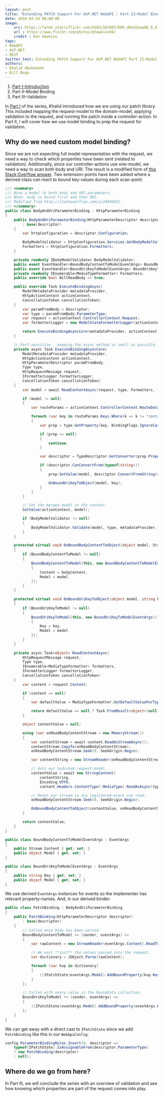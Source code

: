 ```yaml
---
layout: post
title: "Extending PATCH Support For ASP.NET WebAPI : Part II–Model Binding"
date: 2016-03-24 08:00:00
image:  
    src: https://farm5.staticflickr.com/4103/5029857600_d8ed3aaa06_b_d.jpg
    url : https://www.flickr.com/photos/khawkins04/
    credit : Ken Hawkins
tags:
- WebAPI
- ASP.NET
- REST
twitter_text: Extending PATCH Support For ASP.NET WebAPI Part II–Model Binding
authors: 
- Khalid Abuhakmeh
- Bill Boga
---
```


1. [Part I–Introduction](/extending-patch-support-for-asp.net-webapi-part-i/)
2. Part II–Model Binding
3. Part III–Validation

In [Part I](/extending-patch-support-for-asp.net-webapi-part-i/) of the series, Khalid introduced how we are using our patch library. This included mapping the request-model to the domain-model, applying validation to the request, and running the patch inside a controller-action. In Part II, I will cover how we use model binding to prep the request for validation.

## Why do we need custom model binding?

Since we are not expecting full model representation with the request, we need a way to check which properties have been sent (related to validation). Additionally, since our controller-actions use one-model, we need a way to scan both body and URI. The result is a modified form of [this Stack Overflow answer](http://stackoverflow.com/a/24846821). Two extension-points have been added where a derived class can react to bound key-values during each scan-point:

```csharp
/// <summary>
/// Bind a model to both body and URI-parameters.
/// Note: body is bound first and then URI.
/// Modified from http://stackoverflow.com/a/24846821.
/// </summary>
public class BodyAndUriParameterBinding : HttpParameterBinding
{
    public BodyAndUriParameterBinding(HttpParameterDescriptor descriptor)
        : base(descriptor)
    {
        var httpConfiguration = descriptor.Configuration;

        BodyModelValidator = httpConfiguration.Services.GetBodyModelValidator();
        Formatters = httpConfiguration.Formatters;
    }

    private readonly IBodyModelValidator BodyModelValidator;
    public event EventHandler<BoundBodyContentToModelEventArgs> BoundBodyContentToModel;
    public event EventHandler<BoundUriKeyToModelEventArgs> BoundUriKeyToModel;
    private readonly IEnumerable<MediaTypeFormatter> Formatters;
    public override bool WillReadBody => true;

    public override Task ExecuteBindingAsync(
        ModelMetadataProvider metadataProvider,
        HttpActionContext actionContext,
        CancellationToken cancellationToken)
    {
        var paramFromBody = Descriptor;
        var type = paramFromBody.ParameterType;
        var request = actionContext.ControllerContext.Request;
        var formatterLogger = new ModelStateFormatterLogger(actionContext.ModelState, paramFromBody.ParameterName);

        return ExecuteBindingAsyncCore(metadataProvider, actionContext, paramFromBody, type, request, formatterLogger, cancellationToken);
    }

    // Perf-sensitive - keeping the async method as small as possible.
    private async Task ExecuteBindingAsyncCore(
        ModelMetadataProvider metadataProvider,
        HttpActionContext actionContext,
        HttpParameterDescriptor paramFromBody,
        Type type,
        HttpRequestMessage request,
        IFormatterLogger formatterLogger,
        CancellationToken cancellationToken)
    {
        var model = await ReadContentAsync(request, type, Formatters, formatterLogger, cancellationToken);

        if (model != null)
        {
            var routeParams = actionContext.ControllerContext.RouteData.Values;

            foreach (var key in routeParams.Keys.Where(k => k != "controller"))
            {
                var prop = type.GetProperty(key, BindingFlags.IgnoreCase | BindingFlags.Instance | BindingFlags.Public);

                if (prop == null)
                {
                    continue;
                }

                var descriptor = TypeDescriptor.GetConverter(prop.PropertyType);

                if (descriptor.CanConvertFrom(typeof(string)))
                {
                    prop.SetValue(model, descriptor.ConvertFromString(routeParams[key] as string));

                    OnBoundUriKeyToObject(model, key);
                }
            }
        }

        // Set the merged model in the context.
        SetValue(actionContext, model);

        if (BodyModelValidator != null)
        {
            BodyModelValidator.Validate(model, type, metadataProvider, actionContext, paramFromBody.ParameterName);
        }
    }

    protected virtual void OnBoundBodyContentToObject(object model, Stream bodyContent)
    {
        if (BoundBodyContentToModel != null)
        {
            BoundBodyContentToModel(this, new BoundBodyContentToModelEventArgs()
            {
                Content = bodyContent,
                Model = model
            });
        }
    }

    protected virtual void OnBoundUriKeyToObject(object model, string key)
    {
        if (BoundUriKeyToModel != null)
        {
            BoundUriKeyToModel(this, new BoundUriKeyToModelEventArgs()
            {
                Key = key,
                Model = model
            });
        }
    }

    private async Task<object> ReadContentAsync(
        HttpRequestMessage request,
        Type type,
        IEnumerable<MediaTypeFormatter> formatters,
        IFormatterLogger formatterLogger,
        CancellationToken cancellationToken)
    {
        var content = request.Content;

        if (content == null)
        {
            var defaultValue = MediaTypeFormatter.GetDefaultValueForType(type);

            return defaultValue == null ? Task.FromResult<object>(null) : Task.FromResult(defaultValue);
        }

        object contentValue = null;

        using (var onReadBodyContentStream = new MemoryStream())
        {
            var contentStream = await content.ReadAsStreamAsync();
            contentStream.CopyTo(onReadBodyContentStream);
            onReadBodyContentStream.Seek(0, SeekOrigin.Begin);

            var contentString = new StreamReader(onReadBodyContentStream).ReadToEnd();

            // Gets our hydrated request-model.
            contentValue = await new StringContent(
                contentString,
                Encoding.UTF8,
                content.Headers.ContentType?.MediaType).ReadAsAsync(type, formatters, formatterLogger, cancellationToken);

            // Reset our stream so any registered-event can read.
            onReadBodyContentStream.Seek(0, SeekOrigin.Begin);

            OnBoundBodyContentToObject(contentValue, onReadBodyContentStream);
        }

        return contentValue;
    }
}

public class BoundBodyContentToModelEventArgs : EventArgs
{
    public Stream Content { get; set; }
    public object Model { get; set; }
}

public class BoundUriKeyToModelEventArgs : EventArgs
{
    public string Key { get; set; }
    public object Model { get; set; }
}
```

We use derived `EventArgs` instances for events so the implementer has relevant property-names. And, in our derived binder:

```csharp
public class PatchBinding : BodyAndUriParameterBinding
{
    public PatchBinding(HttpParameterDescriptor descriptor)
        : base(descriptor)
    {
        // Called once body has been parsed.
        BoundBodyContentToModel += (sender, eventArgs) =>
        {
            var rawContent = new StreamReader(eventArgs.Content).ReadToEnd();

            // We want **just** the values passed into the request.
            var dictionary = JObject.Parse(rawContent);

            foreach (var kvp in dictionary)
            {
                ((IPatchState)eventArgs.Model).AddBoundProperty(kvp.Key);
            }
        };

        // Called with every value in the RouteData collection.
        BoundUriKeyToModel += (sender, eventArgs) =>
        {
            ((IPatchState)eventArgs.Model).AddBoundProperty(eventArgs.Key);
        };
    }
}
```

We can get away with a direct cast to `IPatchState` since we add `PatchBinding` like this in our `WebApiConfig`:

```csharp
config.ParameterBindingRules.Insert(0, descriptor =>
    typeof(IPatchState).IsAssignableFrom(descriptor.ParameterType)
    ? new PatchBinding(descriptor)
    : null);
```

## Where do we go from here?

In Part III, we will conclude the series with an overview of validation and see how knowing which properties are part of the request comes into play. 